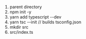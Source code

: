 1) parent directory
2) npm init -y
3) yarn add typescript --dev
4) yarn tsc --init    // builds tsconfig.json
5) mkdir src
6) src/index.ts